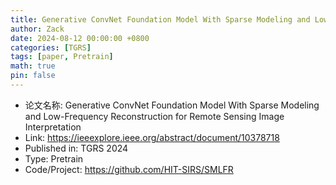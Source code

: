 ```yaml
---
title: Generative ConvNet Foundation Model With Sparse Modeling and Low-Frequency Reconstruction for Remote Sensing Image Interpretation
author: Zack
date: 2024-08-12 00:00:00 +0800
categories: [TGRS]
tags: [paper, Pretrain]
math: true
pin: false
---
```

- 论文名称: Generative ConvNet Foundation Model With Sparse Modeling and Low-Frequency Reconstruction for Remote Sensing Image Interpretation
- Link: https://ieeexplore.ieee.org/abstract/document/10378718
- Published in: TGRS 2024
- Type: Pretrain
- Code/Project: https://github.com/HIT-SIRS/SMLFR
